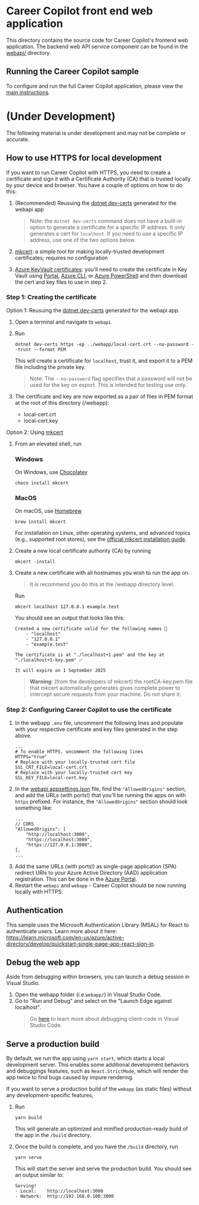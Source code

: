 # Career Copilot front end web application

This directory contains the source code for Career Copilot's frontend web application. The backend web API service component can be found in the [webapi/](../webapi/) directory.

## Running the Career Copilot sample
To configure and run the full Career Copilot application, please view the [main instructions](../README.md#instructions).

# (Under Development)
The following material is under development and may not be complete or accurate.

## How to use HTTPS for local development

If you want to run Career Copilot with HTTPS, you need to create a certificate and sign it with a Certificate Authority (CA) that is trusted locally by your device and browser. You have a couple of options on how to do this:

1. (Recommended) Reusuing the [dotnet dev-certs](https://learn.microsoft.com/en-us/dotnet/core/tools/dotnet-dev-certs) generated for the webapi app

    > Note: the `dotnet dev-certs` command does not have a built-in option to generate a certificate for a specific IP address. It only generates a cert for `localhost`. If you need to use a specific IP address, use one of the two options below.

2. [mkcert](https://github.com/FiloSottile/mkcert#installation): a simple tool for making locally-trusted development certificates; requires no configuration
3. [Azure KeyVault certificates](https://learn.microsoft.com/en-us/azure/key-vault/certificates/certificate-scenarios): you'll need to create the certificate in Key Vault using [Portal](https://learn.microsoft.com/en-us/azure/key-vault/certificates/quick-create-portal), [Azure CLI](https://learn.microsoft.com/en-us/azure/key-vault/certificates/quick-create-cli), or [Azure PowerShell](https://learn.microsoft.com/en-us/azure/key-vault/certificates/quick-create-powershell) and then download the cert and key files to use in step 2.

### Step 1: Creating the certificate

Option 1: Reusuing the [dotnet dev-certs](https://learn.microsoft.com/en-us/dotnet/core/tools/dotnet-dev-certs) generated for the webapi app.

1. Open a terminal and navigate to `webapi`.
1. Run

    ```
    dotnet dev-certs https -ep ../webapp/local-cert.crt --no-password --trust --format PEM
    ```

    This will create a certificate for `localhost`, trust it, and export it to a PEM file including the private key.

    > Note: The `--no-password` flag specifies that a password will not be used for the key on export. This is intended for testing use only.

1. The certificate and key are now exported as a pair of files in PEM format at the root of this directory (/webapp):
    - local-cert.crt
    - local-cert.key

Option 2: Using [mkcert](https://github.com/FiloSottile/mkcert#installation)

1. From an elevated shell, run

    ### Windows

    On Windows, use [Chocolatey](https://chocolatey.org/)

    ```
    choco install mkcert
    ```

    ### MacOS

    On macOS, use [Homebrew](https://brew.sh/)

    ```
    brew install mkcert
    ```

    For installation on Linux, other operating systems, and advanced topics (e.g., supported root stores), see the [official mkcert installation guide](https://github.com/FiloSottile/mkcert#installation).

1. Create a new local certificate authority (CA) by running
    ```
    mkcert -install
    ```
1. Create a new certificate with all hostnames you wish to run the app on.

    > It is recommend you do this at the /webapp directory level.

    Run

    ```
    mkcert localhost 127.0.0.1 example.test
    ```

    You should see an output that looks like this:

    ```
    Created a new certificate valid for the following names 📜
        - "localhost"
        - "127.0.0.1"
        - "example.test"

    The certificate is at "./localhost+1.pem" and the key at "./localhost+1-key.pem" ✅

    It will expire on 1 September 2025
    ```

    > **Warning**: (from the developers of mkcert) the rootCA-key.pem file that mkcert automatically generates gives complete power to intercept secure requests from your machine. Do not share it.

### Step 2: Configuring Career Copilot to use the certificate

1. In the webapp `.env` file, uncomment the following lines and populate with your respective certificate and key files generated in the step above.
    ```
    ...
    # To enable HTTPS, uncomment the following lines
    HTTPS="true"
    # Replace with your locally-trusted cert file
    SSL_CRT_FILE=local-cert.crt
    # Replace with your locally-trusted cert key
    SSL_KEY_FILE=local-cert.key
    ```
1. In the [webapi appsettings.json](../webapi/appsettings.json) file, find the `"AllowedOrigins"` section, and add the URLs (with ports!) that you'll be running the apps on with `https` prefixed. For instance, the `"AllowedOrigins"` section should look something like:
    ```
    ...
    // CORS
    "AllowedOrigins": [
        "http://localhost:3000",
        "https://localhost:3000",
        "https://127.0.0.1:3000",
    ],
    ...
    ```
1. Add the same URLs (with ports!) as single-page application (SPA) redirect URIs to your Azure Active Directory (AAD) application registration. This can be done in the [Azure Portal](https://portal.azure.com).
1. Restart the `webapi` and `webapp` - Career Copilot should be now running locally with HTTPS.

## Authentication

This sample uses the Microsoft Authentication Library (MSAL) for React to authenticate users.
Learn more about it here: https://learn.microsoft.com/en-us/azure/active-directory/develop/quickstart-single-page-app-react-sign-in.

## Debug the web app

Aside from debugging within browsers, you can launch a debug session in Visual Studio.

1. Open the webapp folder (i.e.`webapp/`) in Visual Studio Code.
2. Go to "Run and Debug" and select on the "Launch Edge against localhost".
    > Go [here](https://code.visualstudio.com/docs/typescript/typescript-debugging) to learn more about debugging client-code in Visual Studio Code.

## Serve a production build

By default, we run the app using `yarn start`, which starts a local development server. This enables some additional development behaviors and debuggings features, such as `React.StrictMode`, which will render the app twice to find bugs caused by impure rendering.

If you want to serve a production build of the `webapp` (as static files) without any development-specific features,

1. Run

    ```
    yarn build
    ```

    This will generate an optimized and minified production-ready build of the app in the `/build` directory.

2. Once the build is complete, and you have the `/build` directory, run

    ```
    yarn serve
    ```

    This will start the server and serve the production build. You should see an output similar to:

    ```
    Serving!
    - Local:    http://localhost:3000
    - Network:  http://192.168.0.100:3000
    ```
